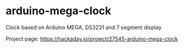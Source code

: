 # arduino-mega-clock
Clock based on Arduino MEGA, DS3231 and 7 segment display

Project page: https://hackaday.io/project/27545-arduino-mega-clock
